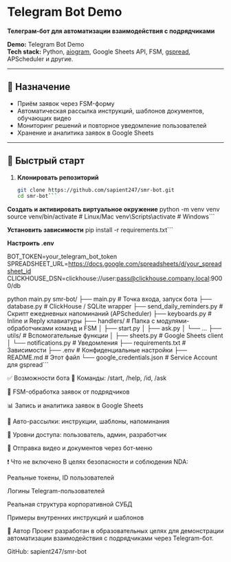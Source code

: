 # Telegram Bot Demo

**Телеграм-бот для автоматизации взаимодействия с подрядчиками**

**Demo:** Telegram Bot Demo  
**Tech stack:** Python, [aiogram](https://docs.aiogram.dev/), Google Sheets API, FSM, [gspread](https://github.com/burnash/gspread), APScheduler и другие.

---

## 📌 Назначение

- Приём заявок через FSM-форму  
- Автоматическая рассылка инструкций, шаблонов документов, обучающих видео  
- Мониторинг решений и повторное уведомление пользователей  
- Хранение и аналитика заявок в Google Sheets

---

## 🚀 Быстрый старт

1. **Клонировать репозиторий**
   ```bash
   git clone https://github.com/sapient247/smr-bot.git
   cd smr-bot```

**Создать и активировать виртуальное окружение**
   python -m venv venv
   source venv/bin/activate   # Linux/Mac
   venv\Scripts\activate      # Windows```

**Установить зависимости**
      pip install -r requirements.txt```

**Настроить .env**

   BOT_TOKEN=your_telegram_bot_token
   SPREADSHEET_URL=https://docs.google.com/spreadsheets/d/your_spreadsheet_id
   CLICKHOUSE_DSN=clickhouse://user:pass@clickhouse.company.local:9000/db

python main.py
smr-bot/
├── main.py                   # Точка входа, запуск бота
├── database.py               # ClickHouse / SQLite wrapper
├── send_daily_reminders.py   # Скрипт ежедневных напоминаний (APScheduler)
├── keyboards.py              # Inline и Reply клавиатуры
├── handlers/                 # Папка с модулями-обработчиками команд и FSM
│   ├── start.py
│   ├── ask.py
│   └── ...
├── utils/                    # Вспомогательные функции
│   ├── sheets.py             # Google Sheets client
│   └── notifications.py      # Уведомления
├── requirements.txt          # Зависимости
├── .env                      # Конфиденциальные настройки
├── README.md                 # Этот файл
└── google_credentials.json   # Service Account для gspread```

✅ Возможности бота
📜 Команды: /start, /help, /id, /ask

📝 FSM-обработка заявок от подрядчиков

📊 Запись и аналитика заявок в Google Sheets

🔔 Авто-рассылки: инструкции, шаблоны, напоминания

👥 Уровни доступа: пользователь, админ, разработчик

🎥 Отправка видео и документов через бот-меню

❗ Что не включено
В целях безопасности и соблюдения NDA:

Реальные токены, ID пользователей

Логины Telegram-пользователей

Реальная структура корпоративной СУБД

Примеры внутренних инструкций и шаблонов

👤 Автор
Проект разработан в образовательных целях для демонстрации автоматизации взаимодействия с подрядчиками через Telegram-бот.

GitHub: sapient247/smr-bot
